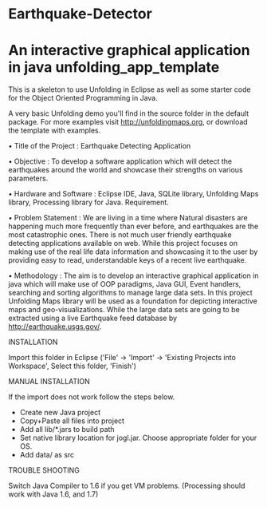 # Earthquake-Detector
An interactive graphical application in java 
unfolding_app_template
==================================================================

This is a skeleton to use Unfolding in Eclipse as well as some starter
code for the Object Oriented Programming in Java.

A very basic Unfolding demo you'll find in the source folder in the default package. 
For more examples visit http://unfoldingmaps.org, or download the template with
examples.




•	Title of the Project : Earthquake Detecting Application

•	Objective : To develop a software application which will detect the earthquakes around the world and showcase their strengths on                     various parameters.

•	Hardware and Software : Eclipse IDE, Java, SQLite library, Unfolding Maps library, Processing library for Java.
                          Requirement.

•	Problem Statement	 : 
We are living in a time where Natural disasters are happening much more frequently than ever before, and earthquakes are the most catastrophic ones. There is not much user friendly earthquake detecting applications available on web.
While this project focuses on making use of the real life data information and showcasing it to the user by providing easy to read, understandable keys of a recent live earthquake.

•	Methodology		 : 
The aim is to develop an interactive graphical application in java which will make use of OOP paradigms, Java GUI, Event handlers, searching and sorting algorithms to manage large data sets. In this project Unfolding Maps library will be used as a foundation for depicting interactive maps and geo-visualizations. While the large data sets are going to be extracted using a live Earthquake feed database by http://earthquake.usgs.gov/.

INSTALLATION

Import this folder in Eclipse ('File' -> 'Import' -> 'Existing Projects into
Workspace', Select this folder, 'Finish')


MANUAL INSTALLATION

If the import does not work follow the steps below.

- Create new Java project
- Copy+Paste all files into project
- Add all lib/*.jars to build path
- Set native library location for jogl.jar. Choose appropriate folder for your OS.
- Add data/ as src


TROUBLE SHOOTING

Switch Java Compiler to 1.6 if you get VM problems. (Processing should work with Java 1.6, and 1.7)




